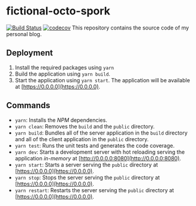 # fictional-octo-spork
[![Build Status](https://travis-ci.org/Dilatorily/fictional-octo-spork.svg?branch=master)](https://travis-ci.org/Dilatorily/fictional-octo-spork) [![codecov](https://codecov.io/gh/Dilatorily/fictional-octo-spork/branch/master/graph/badge.svg)](https://codecov.io/gh/Dilatorily/fictional-octo-spork)
This repository contains the source code of my personal blog.

## Deployment
1. Install the required packages using `yarn`
2. Build the application using `yarn build`.
3. Start the application using `yarn start`. The application will be available at [https://0.0.0.0](https://0.0.0.0).

## Commands
* `yarn`: Installs the *NPM* dependencies.
* `yarn clean`: Removes the `build` and the `public` directory.
* `yarn build`: Bundles all of the server application in the `build` directory and all of the client application in the `public` directory.
* `yarn test`: Runs the unit tests and generates the code coverage.
* `yarn dev`: Starts a development server with hot reloading serving the application *in-memory* at [http://0.0.0.0:8080](http://0.0.0.0:8080).
* `yarn start`: Starts a server serving the `public` directory at [https://0.0.0.0](https://0.0.0.0).
* `yarn stop`: Stops the server serving the `public` directory at [https://0.0.0.0](https://0.0.0.0).
* `yarn restart`: Restarts the server serving the `public` directory at [https://0.0.0.0](https://0.0.0.0).
